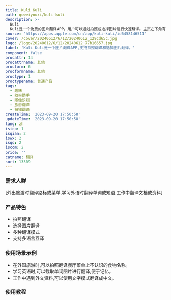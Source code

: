 ```yaml
---
title: Kuli Kuli
path: quweiyouxi/kuli-kuli
description: >-
  Kuli
  Kuli是一个免费的图片翻译APP。用户可以通过拍照或选择图片进行快速翻译。主页左下角有四种模式可供选择:对比模式、翻译模式、原图模式和文字模式。支持多种语言互译。
source: 'https://apps.apple.com/cn/app/kuli-kuli/id6458146511'
cover: /cover/20240612/6/12/20240612_129cd65c.jpg
logo: /logo/20240612/6/12/20240612_77b16657.jpg
label: 'Kuli Kuli是一个图片翻译APP,支持拍照翻译和选择图片翻译。'
component: false
procattr: 14
procattrname: 其他
procform: 6
procformname: 其他
proctype: 1
proctypename: 普通产品
tags:
  - 趣味
  - 效率助手
  - 图像识别
  - 旅游翻译
  - 扫描翻译
createTime: '2023-09-20 17:50:58'
updateTime: '2023-09-20 17:50:58'
lang: zh
isicp: 1
isqian: 2
iswx: 2
isqq: 2
iscom: 2
price: ''
catname: 翻译
sort: 13309
---
```




### 需求人群
[外出旅游时翻译路标或菜单,学习外语时翻译单词或短语,工作中翻译文档或资料]

### 产品特色
- 拍照翻译
- 选择图片翻译
- 多种翻译模式
- 支持多语言互译

### 使用场景示例
- 在外国旅游时,可以拍照翻译餐厅菜单上不认识的食物名称。
- 学习英语时,可以截取单词图片进行翻译,便于记忆。
- 工作中遇到外文资料,可以使用文字模式翻译成中文。

### 使用教程


  
